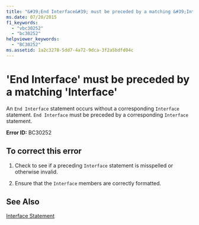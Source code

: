 ```yaml
---
title: "&#39;End Interface&#39; must be preceded by a matching &#39;Interface&#39;"
ms.date: 07/20/2015
f1_keywords: 
  - "vbc30252"
  - "bc30252"
helpviewer_keywords: 
  - "BC30252"
ms.assetid: 1a2c3278-5dd7-4a72-9dca-3f2a5bdfd04c
---
```

# &#39;End Interface&#39; must be preceded by a matching &#39;Interface&#39;
An `End Interface` statement occurs without a corresponding `Interface` statement. `End Interface` must be preceded by a corresponding `Interface` statement.  
  
 **Error ID:** BC30252  
  
## To correct this error  
  
1.  Check to see if a preceding `Interface` statement is misspelled or otherwise invalid.  
  
2.  Ensure that the `Interface` members are correctly formatted.  
  
## See Also  
 [Interface Statement](../../visual-basic/language-reference/statements/interface-statement.md)

